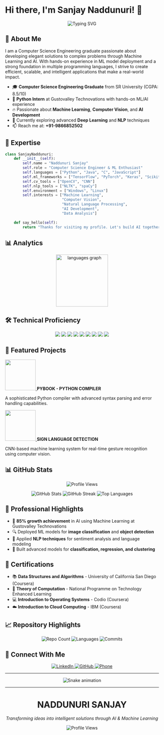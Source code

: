 # Hi there, I'm Sanjay Naddunuri! 👋

<div align="center">
  <img src="https://readme-typing-svg.herokuapp.com?font=Fira+Code&pause=1000&color=2E9EF7&center=true&vCenter=true&width=435&lines=Computer+Science+Engineer;Python+Developer;Machine+Learning+Enthusiast;AI+%26+Computer+Vision+Developer" alt="Typing SVG" />
</div>

## 🚀 About Me
<p>
I am a Computer Science Engineering graduate passionate about developing elegant solutions to complex problems through Machine Learning and AI. With hands-on experience in ML model deployment and a strong foundation in multiple programming languages, I strive to create efficient, scalable, and intelligent applications that make a real-world impact.
</p>

- 🎓 **Computer Science Engineering Graduate** from SR University (CGPA: 8.5/10)
- 💼 **Python Intern** at Gustovalley Technovations with hands-on ML/AI experience
- 🔥 Passionate about **Machine Learning**, **Computer Vision**, and **AI Development**
- 🌱 Currently exploring advanced **Deep Learning** and **NLP** techniques
- 📫 Reach me at: **+91-9866852502**

## 🧠 Expertise
```python
class SanjayNaddunuri:
    def __init__(self):
        self.name = "Naddunuri Sanjay"
        self.role = "Computer Science Engineer & ML Enthusiast"
        self.languages = ["Python", "Java", "C", "JavaScript"]
        self.ml_frameworks = ["TensorFlow", "PyTorch", "Keras", "Scikit-learn"]
        self.cv_tools = ["OpenCV", "CNN"]
        self.nlp_tools = ["NLTK", "spaCy"]
        self.environment = ["Windows", "Linux"]
        self.interests = ["Machine Learning", 
                          "Computer Vision",
                          "Natural Language Processing",
                          "AI Development",
                          "Data Analysis"]
    
    def say_hello(self):
        return "Thanks for visiting my profile. Let's build AI together!"
```

## 📊 Analytics
<div align="center">
  <img src="https://github-readme-stats.vercel.app/api/top-langs?username=sanjaynaddunuri&locale=en&hide_title=false&layout=compact&card_width=320&langs_count=6&theme=radical&hide_border=true" height="170" alt="languages graph" />
</div>

## 🛠️ Technical Proficiency
<div align="center">
  <img src="https://img.shields.io/badge/Python-3776AB?style=for-the-badge&logo=python&logoColor=white" />
  <img src="https://img.shields.io/badge/Java-ED8B00?style=for-the-badge&logo=java&logoColor=white" />
  <img src="https://img.shields.io/badge/C-00599C?style=for-the-badge&logo=c&logoColor=white" />
  <img src="https://img.shields.io/badge/JavaScript-F7DF1E?style=for-the-badge&logo=javascript&logoColor=black" />
  <img src="https://img.shields.io/badge/TensorFlow-FF6F00?style=for-the-badge&logo=tensorflow&logoColor=white" />
  <img src="https://img.shields.io/badge/PyTorch-EE4C2C?style=for-the-badge&logo=pytorch&logoColor=white" />
  <img src="https://img.shields.io/badge/OpenCV-27338e?style=for-the-badge&logo=OpenCV&logoColor=white" />
  <img src="https://img.shields.io/badge/HTML5-E34F26?style=for-the-badge&logo=html5&logoColor=white" />
  <img src="https://img.shields.io/badge/CSS3-1572B6?style=for-the-badge&logo=css3&logoColor=white" />
</div>

## 🚀 Featured Projects
<div>
<a href="https://github.com/sanjaynaddunuri/pybook">
<img src="https://cdn-icons-png.flaticon.com/512/919/919852.png" width=100px>
</a>
<b>PYBOOK - PYTHON COMPILER</b>
<p>A sophisticated Python compiler with advanced syntax parsing and error handling capabilities.</p>
</div>

<div>
<a href="https://github.com/sanjaynaddunuri/sign-language-detection">
<img src="https://cdn-icons-png.flaticon.com/512/3541/3541942.png" width=100px>
</a>
<b>SIGN LANGUAGE DETECTION</b>
<p>CNN-based machine learning system for real-time gesture recognition using computer vision.</p>
</div>

## 📊 GitHub Stats

<div align="center">
  
  ![Profile Views](https://komarev.com/ghpvc/?username=sanjaynaddunuri&color=blue&style=flat-square)
  
  <img src="https://github-readme-stats.vercel.app/api?username=sanjaynaddunuri&show_icons=true&theme=radical" alt="GitHub Stats" />
  
  <img src="https://github-readme-streak-stats.herokuapp.com/?user=sanjaynaddunuri&theme=radical" alt="GitHub Streak" />
  
  <img src="https://github-readme-stats.vercel.app/api/top-langs/?username=sanjaynaddunuri&layout=compact&theme=radical" alt="Top Languages" />
  
</div>

## 🎯 Professional Highlights

- 🚀 **85% growth achievement** in AI using Machine Learning at Gustovalley Technovations
- 🔍 Deployed ML models for **image classification** and **object detection**
- 📝 Applied **NLP techniques** for sentiment analysis and language modeling
- 🧠 Built advanced models for **classification, regression, and clustering**

## 🏅 Certifications

- 📚 **Data Structures and Algorithms** - University of California San Diego (Coursera)
- 🧮 **Theory of Computation** - National Programme on Technology Enhanced Learning
- 💻 **Introduction to Operating Systems** - Codio (Coursera)
- ☁️ **Introduction to Cloud Computing** - IBM (Coursera)

## 📈 Repository Highlights

<div align="center">
  
  ![Repo Count](https://img.shields.io/badge/Total%20Repos-15+-blue?style=for-the-badge)
  ![Languages](https://img.shields.io/badge/Languages-5+-green?style=for-the-badge)
  ![Commits](https://img.shields.io/badge/Total%20Commits-200+-orange?style=for-the-badge)
  
</div>

## 🤝 Connect With Me
<div align="center">
  <a href="https://linkedin.com/in/naddunurisanjay" target="_blank">
    <img src="https://img.shields.io/badge/LinkedIn-0077B5?style=for-the-badge&logo=linkedin&logoColor=white" alt="LinkedIn" />
  </a>
  <a href="https://github.com/sanjaynaddunuri" target="_blank">
    <img src="https://img.shields.io/badge/GitHub-100000?style=for-the-badge&logo=github&logoColor=white" alt="GitHub" />
  </a>
  <a href="tel:+919866852502">
    <img src="https://img.shields.io/badge/Phone-+91--9866852502-brightgreen?style=for-the-badge&logo=phone&logoColor=white" alt="Phone" />
  </a>
</div>

<hr>
<div align="center">
  <img src="https://github.com/sanjaynaddunuri/dustbin/blob/main/snake.svg" alt="Snake animation" />
</div>
<hr>

<div align="center">
  <h1>NADDUNURI SANJAY</h1>
  <p><i>Transforming ideas into intelligent solutions through AI & Machine Learning</i></p>
  
  ![Profile Views](https://komarev.com/ghpvc/?username=sanjaynaddunuri&style=flat-square&color=0e75b6&label=Profile%20Views)
</div>
